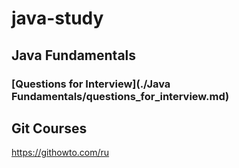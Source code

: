 # java-study

## Java Fundamentals
    
### [Questions for Interview](./Java Fundamentals/questions_for_interview.md)

## Git Courses

https://githowto.com/ru
